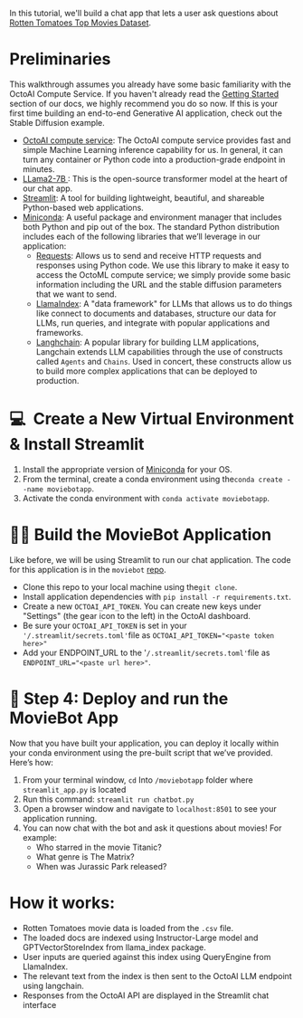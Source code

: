 In this tutorial, we'll build a chat app that lets a user ask questions about [Rotten Tomatoes Top Movies Dataset](https://www.kaggle.com/datasets/thedevastator/rotten-tomatoes-top-movies-ratings-and-technical).

# Preliminaries

This walkthrough assumes you already have some basic familiarity with the OctoAI Compute Service. If you haven't already read the [Getting Started](https://docs.octoai.cloud/docs/getting-started) section of our docs, we highly recommend you do so now. If this is your first time building an end-to-end Generative AI application, check out the Stable Diffusion example.

- [OctoAI compute service](https://octoai.cloud/): The OctoAI compute service provides fast and simple Machine Learning inference capability for us. In general, it can turn any container or Python code into a production-grade endpoint in minutes.
- [LLama2-7B ](https://huggingface.co/meta-llama/Llama-2-7b): This is the open-source transformer model at the heart of our chat app. 
- [Streamlit](https://github.com/streamlit): A tool for building lightweight, beautiful, and shareable Python-based web applications.
- [Miniconda](https://docs.conda.io/en/latest/miniconda.html): A useful package and environment manager that includes both Python and pip out of the box. The standard Python distribution includes each of the following libraries that we’ll leverage in our application:
  - [Requests](https://requests.readthedocs.io/en/latest/): Allows us to send and receive HTTP requests and responses using Python code. We use this library to make it easy to access the OctoML compute service; we simply provide some basic information including the URL and the stable diffusion parameters that we want to send.
  - [LlamaIndex](https://gpt-index.readthedocs.io/en/latest/): A "data framework" for LLMs that allows us to do things like connect to documents and databases, structure our data for LLMs, run queries, and integrate with popular applications and frameworks.
  - [Langhchain](https://python.langchain.com/en/latest/index.html): A popular library for building LLM applications, Langchain extends LLM capabilities through the use of constructs called `Agents` and `Chains`. Used in concert, these constructs allow us to build more complex applications that can be deployed to production.


# 💻  Create a New Virtual Environment & Install Streamlit

1. Install the appropriate version of [Miniconda](https://docs.conda.io/en/latest/miniconda.html) for your OS.
2. From the terminal, create a conda environment using the`conda create --name moviebotapp`.
3. Activate the conda environment with `conda activate moviebotapp`.

# 🧑‍💻 Build the MovieBot Application

Like before, we will be using Streamlit to run our chat application. The code for this application is in the `moviebot` [repo](https://github.com/AI-Bassem/moviebot). 

- Clone this repo to your local machine using the`git clone`.
- Install application dependencies with `pip install -r requirements.txt`.
- Create a new `OCTOAI_API_TOKEN`. You can create new keys under "Settings" (the gear icon to the left) in the OctoAI dashboard.
- Be sure your `OCTOAI_API_TOKEN` is set in your `'/.streamlit/secrets.toml'`file as `OCTOAI_API_TOKEN="<paste token here>"`
- Add your ENDPOINT_URL to the '`/.streamlit/secrets.toml'`file as `ENDPOINT_URL="<paste url here>"`. 

# 🚢 Step 4: Deploy and run the MovieBot App

Now that you have built your application, you can deploy it locally within your conda environment using the pre-built script that we’ve provided. Here’s how:

1. From your terminal window, `cd` Into `/moviebotapp` folder where `streamlit_app.py` is located
2. Run this command: `streamlit run chatbot.py`
3. Open a browser window and navigate to `localhost:8501` to see your application running.
4. You can now chat with the bot and ask it questions about movies! For example:
   - Who starred in the movie Titanic?
   - What genre is The Matrix?
   - When was Jurassic Park released?

# How it works:

- Rotten Tomatoes movie data is loaded from the `.csv` file. 
- The loaded docs are indexed using Instructor-Large model and GPTVectorStoreIndex from llama_index package.
- User inputs are queried against this index using QueryEngine from LlamaIndex. 
- The relevant text from the index is then sent to the OctoAI LLM endpoint using langchain. 
- Responses from the OctoAI API are displayed in the Streamlit chat interface
